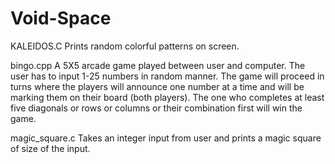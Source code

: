 # Void-Space

KALEIDOS.C
Prints random colorful patterns on screen.

bingo.cpp
A 5X5 arcade game played between user and computer. The user has to input 1-25 numbers in random manner. The game will proceed in turns where the players will announce one number at a time and will be marking them on their board (both players). The one who completes at least five diagonals or rows or columns or their combination first will win the game. 

magic_square.c
Takes an integer input from user and prints a magic square of size of the input.
